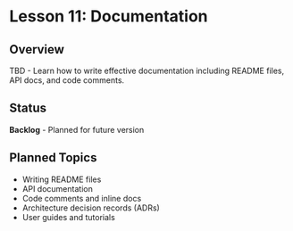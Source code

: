 # Lesson 11: Documentation

## Overview
TBD - Learn how to write effective documentation including README files, API docs, and code comments.

## Status
**Backlog** - Planned for future version

## Planned Topics
- Writing README files
- API documentation
- Code comments and inline docs
- Architecture decision records (ADRs)
- User guides and tutorials
